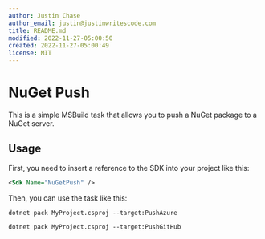 ```yaml
---
author: Justin Chase
author_email: justin@justinwritescode.com
title: README.md
modified: 2022-11-27-05:00:50
created: 2022-11-27-05:00:49
license: MIT
---
```


# NuGet Push

This is a simple MSBuild task that allows you to push a NuGet package to a NuGet server.

## Usage

First, you need to insert a reference to the SDK into your project like this:

```xml
<Sdk Name="NuGetPush" />
```

Then, you can use the task like this:

```shellscript title="Pushing to Azure Artifacts"
dotnet pack MyProject.csproj --target:PushAzure
```

```shellscript title="Pushing to GitHub Packages"
dotnet pack MyProject.csproj --target:PushGitHub
```
